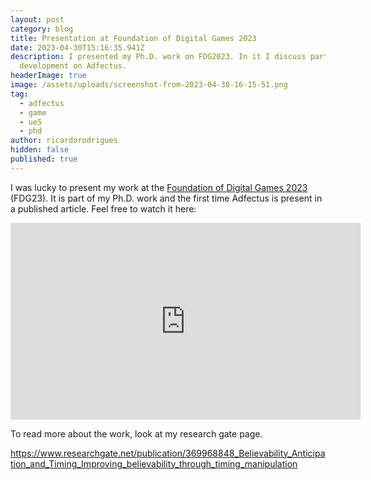 ```yaml
---
layout: post
category: blog
title: Presentation at Foundation of Digital Games 2023
date: 2023-04-30T15:16:35.941Z
description: I presented my Ph.D. work on FDG2023. In it I discuss part of the
  development on Adfectus.
headerImage: true
image: /assets/uploads/screenshot-from-2023-04-30-16-15-51.png
tag:
  - adfectus
  - game
  - ue5
  - phd
author: ricardorodrigues
hidden: false
published: true
---
```

I was lucky to present my work at the [Foundation of Digital Games 2023](http://fdg2023.org/) (FDG23). It is part of my Ph.D. work and the first time Adfectus is present in a published article. Feel free to watch it here:

<iframe width="560" height="315" src="https://www.youtube-nocookie.com/embed/RxwP-5TXklY?start=122" title="YouTube video player" frameborder="0" allow="accelerometer; autoplay; clipboard-write; encrypted-media; gyroscope; picture-in-picture; web-share" allowfullscreen></iframe>

To read more about the work, look at my research gate page.

<https://www.researchgate.net/publication/369968848_Believability_Anticipation_and_Timing_Improving_believability_through_timing_manipulation>